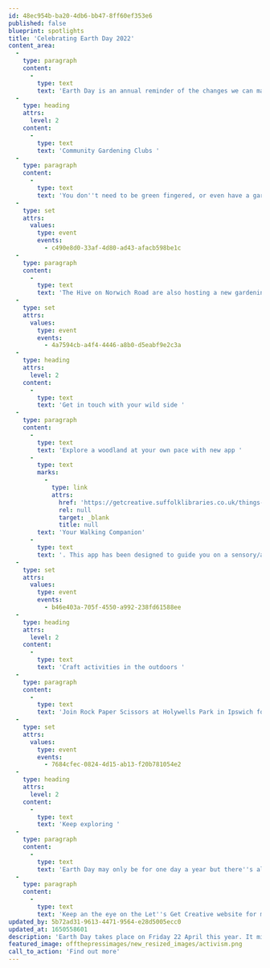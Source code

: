 ```yaml
---
id: 48ec954b-ba20-4db6-bb47-8ff60ef353e6
published: false
blueprint: spotlights
title: 'Celebrating Earth Day 2022'
content_area:
  -
    type: paragraph
    content:
      -
        type: text
        text: 'Earth Day is an annual reminder of the changes we can make to care for our environment. See below for a list of curated activities you can do this spring to help make Suffolk that little bit more greener. '
  -
    type: heading
    attrs:
      level: 2
    content:
      -
        type: text
        text: 'Community Gardening Clubs '
  -
    type: paragraph
    content:
      -
        type: text
        text: 'You don''t need to be green fingered, or even have a garden, to come along to Eastern Angles Community Gardening Club. Between 10am and 12pm on Tuesdays, the group meet to plant and prune while hopefully nurturing some new friendships along the way. '
  -
    type: set
    attrs:
      values:
        type: event
        events:
          - c490e8d0-33af-4d80-ad43-afacb598be1c
  -
    type: paragraph
    content:
      -
        type: text
        text: 'The Hive on Norwich Road are also hosting a new gardening project in their green space. Taking place on Wednesdays between 10 and 12, get in touch with The Hive team if you''re interested in getting involved. '
  -
    type: set
    attrs:
      values:
        type: event
        events:
          - 4a7594cb-a4f4-4446-a8b0-d5eabf9e2c3a
  -
    type: heading
    attrs:
      level: 2
    content:
      -
        type: text
        text: 'Get in touch with your wild side '
  -
    type: paragraph
    content:
      -
        type: text
        text: 'Explore a woodland at your own pace with new app '
      -
        type: text
        marks:
          -
            type: link
            attrs:
              href: 'https://getcreative.suffolklibraries.co.uk/things-to-do/your-walking-companion'
              rel: null
              target: _blank
              title: null
        text: 'Your Walking Companion'
      -
        type: text
        text: '. This app has been designed to guide you on a sensory/auditory adventure through Brandon Country Park.'
  -
    type: set
    attrs:
      values:
        type: event
        events:
          - b46e403a-705f-4550-a992-238fd61588ee
  -
    type: heading
    attrs:
      level: 2
    content:
      -
        type: text
        text: 'Craft activities in the outdoors '
  -
    type: paragraph
    content:
      -
        type: text
        text: 'Join Rock Paper Scissors at Holywells Park in Ipswich for their Rock Paper Grow event where you and your family can get creative in the outdoors. Using the natural environment of the park as inspiration, this free workshop for families will consist of weaving, wind sock making, nature printing on fabric and seed bomb making.'
  -
    type: set
    attrs:
      values:
        type: event
        events:
          - 7684cfec-0824-4d15-ab13-f20b781054e2
  -
    type: heading
    attrs:
      level: 2
    content:
      -
        type: text
        text: 'Keep exploring '
  -
    type: paragraph
    content:
      -
        type: text
        text: 'Earth Day may only be for one day a year but there''s always plenty of creative activities on Let''s Get Creative which can connect you with nature. It''s been proven that being outdoors can have great benefits for the body and the mind, so perhaps think of it as a way to help yourself as well as the planet?'
  -
    type: paragraph
    content:
      -
        type: text
        text: 'Keep an the eye on the Let''s Get Creative website for more activities happening in outside venues or with a natural theme. Just click on our ''nature'' category tag on the right hand side of the home page to discover more and more events happening across Suffolk. '
updated_by: 5b72ad31-9613-4471-9564-e28d5005ecc0
updated_at: 1650558601
description: 'Earth Day takes place on Friday 22 April this year. It might be only 24 hours but Earth Day acts as a good reminder of all the small actions we can take to make change every day. We''ve selected some of the events and activities coming up which can help us all get a little bit closer to nature.'
featured_image: offthepressimages/new_resized_images/activism.png
call_to_action: 'Find out more'
---
```

